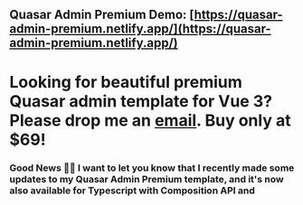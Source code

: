 

## Quasar Admin Premium Demo: [https://quasar-admin-premium.netlify.app/](https://quasar-admin-premium.netlify.app/)


# Looking for beautiful premium Quasar admin template for Vue 3? Please drop me an [email](mailto:pratikpatelpp802@gmail.com). Buy only at <b>$69</b>!

### Good News 🎉🎉 I want to let you know that I recently made some updates to my Quasar Admin Premium template, and it's now also available for Typescript with Composition API and <script setup>. 

## Looking for minimalist Quasar template? I have the perfect solution for you. Simply sponsor me $49 a month for once [Sponsor](https://github.com/sponsors/pratik227) and you will gain access to the repo.

Check out the website at https://quasar-minimalist-design.netlify.app/.


# Quasar Admin Template

[![MadeWithVueJs.com shield](https://madewithvuejs.com/storage/repo-shields/2604-shield.svg)](https://madewithvuejs.com/p/quasar-admin/shield-link)

Free Quasar Admin Template based on Vue.js and used Quasar Framework.

## Site: [https://next-quasar-admin.netlify.app/](https://next-quasar-admin.netlify.app/)

# Support

If this helped you in any way, you can contribute to this project for long term survival by supporting me:

### [💜 Support my open-source work on GitHub](https://github.com/sponsors/pratik227)

Be sure to check out my sponsor page.

(GitHub currently **doubles your support**! So if you support me with $10/mo, I will get $20 instead! They're alchemists 😉)

Thank you so much!!!

## Install the dependencies
```bash
npm install
```

### Start the app in development mode (hot-code reloading, error reporting, etc.)
```bash
quasar dev
```


### Build the app for production
```bash
quasar build
```

## Screens UI
**Login**

![Alt text](src/assets/Login.png?raw=true "Screenshot")

**Dashboard**

![Alt text](src/assets/Dashboard.png?raw=true "Screenshot")

[comment]: <> (**CRM Dashboard**)

[comment]: <> (![Alt text]&#40;src/assets/CRMDashboard.png?raw=true "Screenshot"&#41;)

**Mail**

![Alt text](src/assets/Mail.png?raw=true "Screenshot")

**Lock Screen 1**

![Alt text](src/assets/Lock-1.png?raw=true "Screenshot")


**Lock Screen 2**

![Alt text](src/assets/Lock-2.png?raw=true "Screenshot")


**Pricing**

![Alt text](src/assets/Pricing.png?raw=true "Screenshot")


### Customize the configuration
See [Configuring quasar.conf.js](https://quasar.dev/quasar-cli/quasar-conf-js).

## License

[MIT](http://opensource.org/licenses/MIT)

